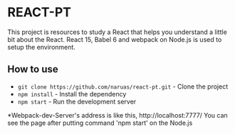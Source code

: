 # REACT-PT

This project is resources to study a React that helps you understand a little bit about the React.
React 15, Babel 6 and webpack on Node.js is used to setup the environment.

## How to use
- ``git clone https://github.com/naruas/react-pt.git`` - Clone the project
- ``npm install`` - Install the dependency
- ``npm start``  - Run the development server

*Webpack-dev-Server's address is like this, http://localhost:7777/ 
You can see the page after putting command 'npm start' on the Node.js
